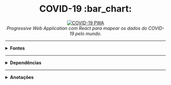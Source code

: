 <h1 align="center">COVID-19 :bar_chart:</h1>

<p align="center">
  <a href="https://covid19-pwa.netlify.app/" target="_blank">
    <img 
         src="https://github.com/lucasrmagalhaes/covid19-pwa/blob/main/src/assets/images/prototipo.jpg" 
         alt="COVID-19 PWA" 
    />
  </a>
  <br />
  <i>Progressive Web Application com React para mapear os dados do COVID-19 pelo mundo.</i>
</p>

<hr />

<details>
  <summary><strong>Fontes</strong></summary>
  
  <br />
  
  <p align="left">
    <a href="https://github.com/Tautorn/covid19-pwa">Projeto Original</a> <br />
    <a href="https://coronavirus-19-api.herokuapp.com/countries">API</a> <br />
    <a href="https://www.softicons.com/web-icons/flag-icons-by-custom-icon-design">Flag Icons</a>
  </p>
  
</details>

<hr />

<details>
  
  <summary><strong>Dependências</strong></summary>
  
  <br />

  <pre>npm i styled-components</pre>
  <pre>npm i @material-ui/core</pre>
  <pre>npm i @material-ui/lab</pre>
  <pre>npm i --save-dev customize-cra</pre>
  <pre>npm i --save-dev react-app-rewired</pre>

</details>

<hr />

<details>
  
  <summary><strong>Anotações</strong></summary>
  
  <br />
  
  <p align="left">
    Skeleton - Melhora a interface de loading. <br />
    useState - Manipula variáveis. <br />
  </p>
  
</details>
